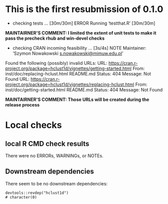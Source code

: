 # This is the first resubmission of 0.1.0

* checking tests ... [30m/30m] ERROR
  Running ‘testthat.R’ [30m/30m]
  
**MAINTAIRNER'S COMMENT: I limited the extent of unit tests to make it pass the precheck  rhub and win-devel checks**
  
* checking CRAN incoming feasibility ... [3s/4s] NOTE
Maintainer: ‘Szymon Nowakowski <s.nowakowski@mimuw.edu.pl>’

Found the following (possibly) invalid URLs:
  URL: https://cran.r-project.org/package=hclust1d/vignettes/getting-started.html
    From: inst/doc/replacing-hclust.html
          README.md
    Status: 404
    Message: Not Found
  URL: https://cran.r-project.org/package=hclust1d/vignettes/replacing-hclust.html
    From: inst/doc/getting-started.html
          README.md
    Status: 404
    Message: Not Found
    
**MAINTAIRNER'S COMMENT: Those URLs will be created during the release process**

# Local checks

## local R CMD check results
There were no ERRORs, WARNINGs, or NOTEs. 

## Downstream dependencies
There seem to be no downstream dependencies:

```{r revdep}
devtools::revdep("hclust1d")
# character(0)
```
